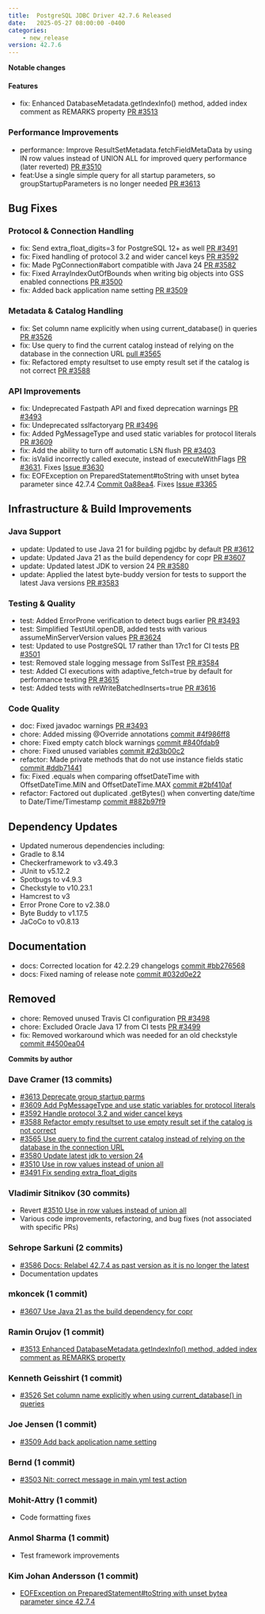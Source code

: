 ```yaml
---
title:  PostgreSQL JDBC Driver 42.7.6 Released
date:   2025-05-27 08:00:00 -0400
categories:
    - new_release
version: 42.7.6
---
```

**Notable changes**


#### Features
* fix: Enhanced DatabaseMetadata.getIndexInfo() method, added index comment as REMARKS property [PR #3513](https://github.com/pgjdbc/pgjdbc/pull/3513)

### Performance Improvements
* performance: Improve ResultSetMetadata.fetchFieldMetaData by using IN row values instead of UNION ALL for improved query performance (later reverted) [PR #3510](https://github.com/pgjdbc/pgjdbc/pull/3510)
* feat:Use a single simple query for all startup parameters, so groupStartupParameters is no longer needed  [PR #3613](https://github.com/pgjdbc/pgjdbc/pull/3613)

## Bug Fixes

### Protocol & Connection Handling
* fix: Send extra_float_digits=3 for PostgreSQL 12+ as well  [PR #3491](https://github.com/pgjdbc/pgjdbc/pull/3491)
* fix: Fixed handling of protocol 3.2 and wider cancel keys [PR #3592](https://github.com/pgjdbc/pgjdbc/pull/3592)
* fix: Made PgConnection#abort compatible with Java 24 [PR #3582](https://github.com/pgjdbc/pgjdbc/pull/3582)
* fix: Fixed ArrayIndexOutOfBounds when writing big objects into GSS enabled connections [PR #3500](https://github.com/pgjdbc/pgjdbc/pull/3500)
* fix: Added back application name setting [PR #3509](https://github.com/pgjdbc/pgjdbc/pull/3509)

### Metadata & Catalog Handling
* fix: Set column name explicitly when using current_database() in queries [PR #3526](https://github.com/pgjdbc/pgjdbc/pull/3526)
* fix: Use query to find the current catalog instead of relying on the database in the connection URL [pull #3565](https://github.com/pgjdbc/pgjdbc/pull/3565)
* fix: Refactored empty resultset to use empty result set if the catalog is not correct [PR #3588](https://github.com/pgjdbc/pgjdbc/pull/3588)

### API Improvements
* fix: Undeprecated Fastpath API and fixed deprecation warnings [PR #3493](https://github.com/pgjdbc/pgjdbc/pull/3493)
* fix: Undeprecated sslfactoryarg [PR #3496](https://github.com/pgjdbc/pgjdbc/pull/3496)
* fix: Added PgMessageType and used static variables for protocol literals [PR #3609](https://github.com/pgjdbc/pgjdbc/pull/3609)
* fix: Add the ability to turn off automatic LSN flush [PR #3403](https://github.com/pgjdbc/pgjdbc/pull/3403)
* fix: isValid incorrectly called execute, instead of executeWithFlags [PR #3631](https://github.com/pgjdbc/pgjdbc/pull/3631). Fixes [Issue #3630](https://github.com/pgjdbc/pgjdbc/issues/3630)
* fix: EOFException on PreparedStatement#toString with unset bytea parameter since 42.7.4 [Commit 0a88ea4](https://github.com/pgjdbc/pgjdbc/commit/0a88ea425e86dce691a96d6aa7023c20ac887b98). Fixes [Issue #3365](https://github.com/pgjdbc/pgjdbc/issues/3365)

## Infrastructure & Build Improvements

### Java Support
* update: Updated to use Java 21 for building pgjdbc by default [PR #3612](https://github.com/pgjdbc/pgjdbc/pull/3612)
* update: Updated Java 21 as the build dependency for copr [PR #3607](https://github.com/pgjdbc/pgjdbc/pull/3607)
* update: Updated latest JDK to version 24 [PR #3580](https://github.com/pgjdbc/pgjdbc/pull/3580)
* update: Applied the latest byte-buddy version for tests to support the latest Java versions [PR #3583](https://github.com/pgjdbc/pgjdbc/pull/3583)

### Testing & Quality
* test: Added ErrorProne verification to detect bugs earlier [PR #3493](https://github.com/pgjdbc/pgjdbc/pull/3493)
* test: Simplified TestUtil.openDB, added tests with various assumeMinServerVersion values [PR #3624](https://github.com/pgjdbc/pgjdbc/pull/3614)
* test: Updated to use PostgreSQL 17 rather than 17rc1 for CI tests [PR #3501](https://github.com/pgjdbc/pgjdbc/pull/3501)
* test: Removed stale logging message from SslTest [PR #3584](https://github.com/pgjdbc/pgjdbc/pull/3584)
* test: Added CI executions with adaptive_fetch=true by default for performance testing [PR #3615](https://github.com/pgjdbc/pgjdbc/pull/3615)
* test: Added tests with reWriteBatchedInserts=true [PR #3616](https://github.com/pgjdbc/pgjdbc/pull/3616)


### Code Quality
* doc: Fixed javadoc warnings [PR #3493](https://github.com/pgjdbc/pgjdbc/pull/3493)
* chore: Added missing @Override annotations [commit #4f986ff8](https://github.com/pgjdbc/pgjdbc/commit/4f986ff8)
* chore: Fixed empty catch block warnings [commit #840fdab9](https://github.com/pgjdbc/pgjdbc/commit/840fdab9)
* chore: Fixed unused variables [commit #2d3b00c2](https://github.com/pgjdbc/pgjdbc/commit/2d3b00c2)
* refactor: Made private methods that do not use instance fields static [commit #ddb71441](https://github.com/pgjdbc/pgjdbc/commit/ddb71441)
* fix: Fixed .equals when comparing offsetDateTime with OffsetDateTime.MIN and OffsetDateTime.MAX [commit #2bf410af](https://github.com/pgjdbc/pgjdbc/commit/2bf410af)
* refactor: Factored out duplicated .getBytes() when converting date/time to Date/Time/Timestamp [commit #882b97f9](https://github.com/pgjdbc/pgjdbc/commit/882b97f9)

## Dependency Updates
* Updated numerous dependencies including:
* Gradle to 8.14
* Checkerframework to v3.49.3
* JUnit to v5.12.2
* Spotbugs to v4.9.3
* Checkstyle to v10.23.1
* Hamcrest to v3
* Error Prone Core to v2.38.0
* Byte Buddy to v1.17.5
* JaCoCo to v0.8.13

## Documentation
* docs: Corrected location for 42.2.29 changelogs [commit #bb276568](https://github.com/pgjdbc/pgjdbc/commit/bb276568)
* docs: Fixed naming of release note [commit #032d0e22](https://github.com/pgjdbc/pgjdbc/commit/032d0e22)

## Removed
* chore: Removed unused Travis CI configuration [PR #3498](https://github.com/pgjdbc/pgjdbc/pull/3498)
* chore: Excluded Oracle Java 17 from CI tests [PR #3499](https://github.com/pgjdbc/pgjdbc/pull/3499)
* fix: Removed workaround which was needed for an old checkstyle [commit #4500ea04](https://github.com/pgjdbc/pgjdbc/commit/4500ea04)

**Commits by author**

### Dave Cramer (13 commits)
- [#3613 Deprecate group startup parms](https://github.com/pgjdbc/pgjdbc/pull/3613)
- [#3609 Add PgMessageType and use static variables for protocol literals](https://github.com/pgjdbc/pgjdbc/pull/3609)
- [#3592 Handle protocol 3.2 and wider cancel keys](https://github.com/pgjdbc/pgjdbc/pull/3592)
- [#3588 Refactor empty resultset to use empty result set if the catalog is not correct](https://github.com/pgjdbc/pgjdbc/pull/3588)
- [#3565 Use query to find the current catalog instead of relying on the database in the connection URL](https://github.com/pgjdbc/pgjdbc/pull/3565)
- [#3580 Update latest jdk to version 24](https://github.com/pgjdbc/pgjdbc/pull/3580)
- [#3510 Use in row values instead of union all](https://github.com/pgjdbc/pgjdbc/pull/3510)
- [#3491 Fix sending extra_float_digits](https://github.com/pgjdbc/pgjdbc/pull/3491)

### Vladimir Sitnikov (30 commits)
- Revert [#3510 Use in row values instead of union all](https://github.com/pgjdbc/pgjdbc/pull/3510)
- Various code improvements, refactoring, and bug fixes (not associated with specific PRs)

### Sehrope Sarkuni (2 commits)
- [#3586 Docs: Relabel 42.7.4 as past version as it is no longer the latest](https://github.com/pgjdbc/pgjdbc/pull/3586)
- Documentation updates

### mkoncek (1 commit)
- [#3607 Use Java 21 as the build dependency for copr](https://github.com/pgjdbc/pgjdbc/pull/3607)

### Ramin Orujov (1 commit)
- [#3513 Enhanced DatabaseMetadata.getIndexInfo() method, added index comment as REMARKS property](https://github.com/pgjdbc/pgjdbc/pull/3513)

### Kenneth Geisshirt (1 commit)
- [#3526 Set column name explicitly when using current_database() in queries](https://github.com/pgjdbc/pgjdbc/pull/3526)

### Joe Jensen (1 commit)
- [#3509 Add back application name setting](https://github.com/pgjdbc/pgjdbc/pull/3509)

### Bernd (1 commit)
- [#3503 Nit: correct message in main.yml test action](https://github.com/pgjdbc/pgjdbc/pull/3503)

### Mohit-Attry (1 commit)
- Code formatting fixes

### Anmol Sharma (1 commit)
- Test framework improvements

### Kim Johan Andersson (1 commit)
- [EOFException on PreparedStatement#toString with unset bytea parameter since 42.7.4](https://github.com/pgjdbc/pgjdbc/commit/0a88ea425e86dce691a96d6aa7023c20ac887b98) 
